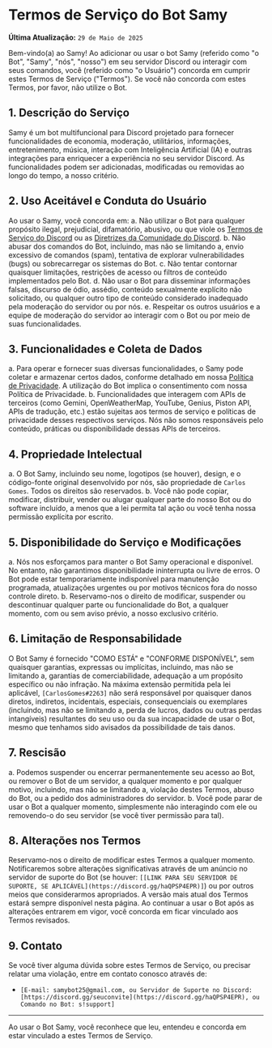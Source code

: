 # Termos de Serviço do Bot Samy

**Última Atualização:** `29 de Maio de 2025`

Bem-vindo(a) ao Samy! Ao adicionar ou usar o bot Samy (referido como "o Bot", "Samy", "nós", "nosso") em seu servidor Discord ou interagir com seus comandos, você (referido como "o Usuário") concorda em cumprir estes Termos de Serviço ("Termos"). Se você não concorda com estes Termos, por favor, não utilize o Bot.

## 1. Descrição do Serviço
Samy é um bot multifuncional para Discord projetado para fornecer funcionalidades de economia, moderação, utilitários, informações, entretenimento, música, interação com Inteligência Artificial (IA) e outras integrações para enriquecer a experiência no seu servidor Discord. As funcionalidades podem ser adicionadas, modificadas ou removidas ao longo do tempo, a nosso critério.

## 2. Uso Aceitável e Conduta do Usuário
Ao usar o Samy, você concorda em:
   a. Não utilizar o Bot para qualquer propósito ilegal, prejudicial, difamatório, abusivo, ou que viole os [Termos de Serviço do Discord](https://discord.com/terms) ou as [Diretrizes da Comunidade do Discord](https://discord.com/guidelines).
   b. Não abusar dos comandos do Bot, incluindo, mas não se limitando a, envio excessivo de comandos (spam), tentativa de explorar vulnerabilidades (bugs) ou sobrecarregar os sistemas do Bot.
   c. Não tentar contornar quaisquer limitações, restrições de acesso ou filtros de conteúdo implementados pelo Bot.
   d. Não usar o Bot para disseminar informações falsas, discurso de ódio, assédio, conteúdo sexualmente explícito não solicitado, ou qualquer outro tipo de conteúdo considerado inadequado pela moderação do servidor ou por nós.
   e. Respeitar os outros usuários e a equipe de moderação do servidor ao interagir com o Bot ou por meio de suas funcionalidades.

## 3. Funcionalidades e Coleta de Dados
   a. Para operar e fornecer suas diversas funcionalidades, o Samy pode coletar e armazenar certos dados, conforme detalhado em nossa [Política de Privacidade](https://github.com/carlosvcl/samy-bot-docs/blob/main/POLITICA_DE_PRIVACIDADE.md]). A utilização do Bot implica o consentimento com nossa Política de Privacidade.
   b. Funcionalidades que interagem com APIs de terceiros (como Gemini, OpenWeatherMap, YouTube, Genius, Piston API, APIs de tradução, etc.) estão sujeitas aos termos de serviço e políticas de privacidade desses respectivos serviços. Nós não somos responsáveis pelo conteúdo, práticas ou disponibilidade dessas APIs de terceiros.

## 4. Propriedade Intelectual
   a. O Bot Samy, incluindo seu nome, logotipos (se houver), design, e o código-fonte original desenvolvido por nós, são propriedade de `Carlos Gomes`. Todos os direitos são reservados.
   b. Você não pode copiar, modificar, distribuir, vender ou alugar qualquer parte do nosso Bot ou do software incluído, a menos que a lei permita tal ação ou você tenha nossa permissão explícita por escrito.

## 5. Disponibilidade do Serviço e Modificações
   a. Nós nos esforçamos para manter o Bot Samy operacional e disponível. No entanto, não garantimos disponibilidade ininterrupta ou livre de erros. O Bot pode estar temporariamente indisponível para manutenção programada, atualizações urgentes ou por motivos técnicos fora do nosso controle direto.
   b. Reservamo-nos o direito de modificar, suspender ou descontinuar qualquer parte ou funcionalidade do Bot, a qualquer momento, com ou sem aviso prévio, a nosso exclusivo critério.

## 6. Limitação de Responsabilidade
   O Bot Samy é fornecido "COMO ESTÁ" e "CONFORME DISPONÍVEL", sem quaisquer garantias, expressas ou implícitas, incluindo, mas não se limitando a, garantias de comerciabilidade, adequação a um propósito específico ou não infração.
   Na máxima extensão permitida pela lei aplicável, `[CarlosGomes#2263]` não será responsável por quaisquer danos diretos, indiretos, incidentais, especiais, consequenciais ou exemplares (incluindo, mas não se limitando a, perda de lucros, dados ou outras perdas intangíveis) resultantes do seu uso ou da sua incapacidade de usar o Bot, mesmo que tenhamos sido avisados da possibilidade de tais danos.

## 7. Rescisão
   a. Podemos suspender ou encerrar permanentemente seu acesso ao Bot, ou remover o Bot de um servidor, a qualquer momento e por qualquer motivo, incluindo, mas não se limitando a, violação destes Termos, abuso do Bot, ou a pedido dos administradores do servidor.
   b. Você pode parar de usar o Bot a qualquer momento, simplesmente não interagindo com ele ou removendo-o do seu servidor (se você tiver permissão para tal).

## 8. Alterações nos Termos
   Reservamo-nos o direito de modificar estes Termos a qualquer momento. Notificaremos sobre alterações significativas através de um anúncio no servidor de suporte do Bot (se houver: `[[LINK PARA SEU SERVIDOR DE SUPORTE, SE APLICÁVEL](https://discord.gg/haQPSP4EPR)]`) ou por outros meios que considerarmos apropriados. A versão mais atual dos Termos estará sempre disponível nesta página. Ao continuar a usar o Bot após as alterações entrarem em vigor, você concorda em ficar vinculado aos Termos revisados.

## 9. Contato
   Se você tiver alguma dúvida sobre estes Termos de Serviço, ou precisar relatar uma violação, entre em contato conosco através de:
   * `[E-mail: samybot25@gmail.com, ou Servidor de Suporte no Discord: [https://discord.gg/seuconvite](https://discord.gg/haQPSP4EPR), ou Comando no Bot: s!support]`

---
Ao usar o Bot Samy, você reconhece que leu, entendeu e concorda em estar vinculado a estes Termos de Serviço.
